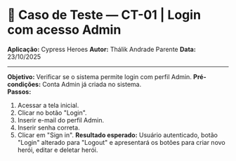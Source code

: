 # 🧾 Caso de Teste — CT-01 | Login com acesso Admin

**Aplicação:** Cypress Heroes
**Autor:** Thálik Andrade Parente
**Data:** 23/10/2025  

----

**Objetivo:** Verificar se o sistema permite login com perfil Admin.
**Pré-condições:** Conta Admin já criada no sistema.  
**Passos:**
1. Acessar a tela inicial.
2. Clicar no botão "Login".
3. Inserir e-mail do perfil Admin.
4. Inserir senha correta.
5. Clicar em "Sign in".
**Resultado esperado:** Usuário autenticado, botão "Login" alterado para "Logout" e apresentará os botões para criar novo herói, editar e deletar herói.
